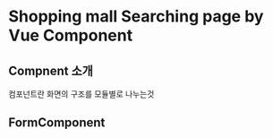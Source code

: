 # Shopping mall Searching page by Vue Component

## Compnent 소개

컴포넌트란 화면의 구조를 모듈별로 나누는것

## FormComponent

